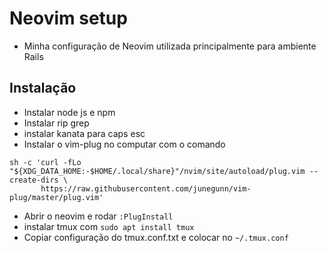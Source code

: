 # Neovim setup
- Minha configuração de Neovim utilizada principalmente para ambiente Rails

## Instalação
- Instalar node js e npm
- Instalar rip grep
- instalar kanata para caps esc
- Instalar o vim-plug no computar com o comando
```
sh -c 'curl -fLo "${XDG_DATA_HOME:-$HOME/.local/share}"/nvim/site/autoload/plug.vim --create-dirs \
       https://raw.githubusercontent.com/junegunn/vim-plug/master/plug.vim'
```
- Abrir o neovim e rodar `:PlugInstall`
- instalar tmux com `sudo apt install tmux`
- Copiar configuração do tmux.conf.txt e colocar no `~/.tmux.conf`
